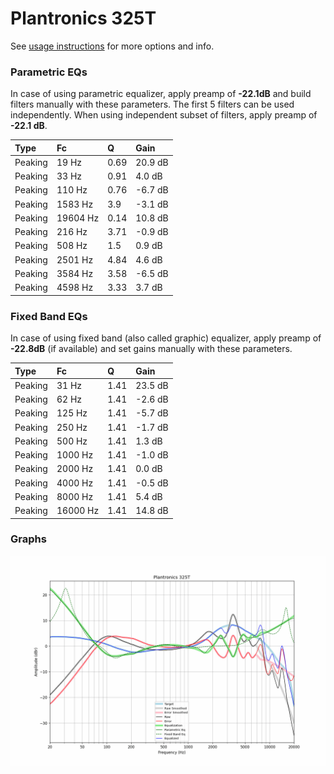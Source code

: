 # Plantronics 325T
See [usage instructions](https://github.com/jaakkopasanen/AutoEq#usage) for more options and info.

### Parametric EQs
In case of using parametric equalizer, apply preamp of **-22.1dB** and build filters manually
with these parameters. The first 5 filters can be used independently.
When using independent subset of filters, apply preamp of **-22.1 dB**.

| Type    | Fc       |    Q | Gain    |
|:--------|:---------|:-----|:--------|
| Peaking | 19 Hz    | 0.69 | 20.9 dB |
| Peaking | 33 Hz    | 0.91 | 4.0 dB  |
| Peaking | 110 Hz   | 0.76 | -6.7 dB |
| Peaking | 1583 Hz  | 3.9  | -3.1 dB |
| Peaking | 19604 Hz | 0.14 | 10.8 dB |
| Peaking | 216 Hz   | 3.71 | -0.9 dB |
| Peaking | 508 Hz   | 1.5  | 0.9 dB  |
| Peaking | 2501 Hz  | 4.84 | 4.6 dB  |
| Peaking | 3584 Hz  | 3.58 | -6.5 dB |
| Peaking | 4598 Hz  | 3.33 | 3.7 dB  |

### Fixed Band EQs
In case of using fixed band (also called graphic) equalizer, apply preamp of **-22.8dB**
(if available) and set gains manually with these parameters.

| Type    | Fc       |    Q | Gain    |
|:--------|:---------|:-----|:--------|
| Peaking | 31 Hz    | 1.41 | 23.5 dB |
| Peaking | 62 Hz    | 1.41 | -2.6 dB |
| Peaking | 125 Hz   | 1.41 | -5.7 dB |
| Peaking | 250 Hz   | 1.41 | -1.7 dB |
| Peaking | 500 Hz   | 1.41 | 1.3 dB  |
| Peaking | 1000 Hz  | 1.41 | -1.0 dB |
| Peaking | 2000 Hz  | 1.41 | 0.0 dB  |
| Peaking | 4000 Hz  | 1.41 | -0.5 dB |
| Peaking | 8000 Hz  | 1.41 | 5.4 dB  |
| Peaking | 16000 Hz | 1.41 | 14.8 dB |

### Graphs
![](./Plantronics%20325T.png)